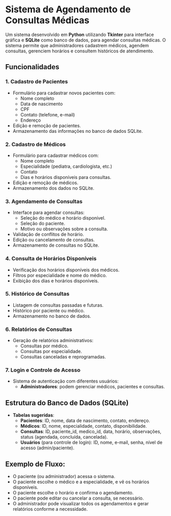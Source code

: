 # Sistema de Agendamento de Consultas Médicas

Um sistema desenvolvido em **Python** utilizando **Tkinter** para interface gráfica e **SQLite** como banco de dados, para agendar consultas médicas. O sistema permite que administradores cadastrem médicos, agendem consultas, gerenciem horários e consultem históricos de atendimento.

## Funcionalidades

### 1. Cadastro de Pacientes
- Formulário para cadastrar novos pacientes com:
  - Nome completo
  - Data de nascimento
  - CPF
  - Contato (telefone, e-mail)
  - Endereço
- Edição e remoção de pacientes.
- Armazenamento das informações no banco de dados SQLite.

### 2. Cadastro de Médicos
- Formulário para cadastrar médicos com:
  - Nome completo
  - Especialidade (pediatra, cardiologista, etc.)
  - Contato
  - Dias e horários disponíveis para consultas.
- Edição e remoção de médicos.
- Armazenamento dos dados no SQLite.

### 3. Agendamento de Consultas
- Interface para agendar consultas:
  - Seleção do médico e horário disponível.
  - Seleção do paciente.
  - Motivo ou observações sobre a consulta.
- Validação de conflitos de horário.
- Edição ou cancelamento de consultas.
- Armazenamento de consultas no SQLite.

### 4. Consulta de Horários Disponíveis
- Verificação dos horários disponíveis dos médicos.
- Filtros por especialidade e nome do médico.
- Exibição dos dias e horários disponíveis.

### 5. Histórico de Consultas
- Listagem de consultas passadas e futuras.
- Histórico por paciente ou médico.
- Armazenamento no banco de dados.

### 6. Relatórios de Consultas
- Geração de relatórios administrativos:
  - Consultas por médico.
  - Consultas por especialidade.
  - Consultas canceladas e reprogramadas.

### 7. Login e Controle de Acesso
- Sistema de autenticação com diferentes usuários:
  - **Administradores**: podem gerenciar médicos, pacientes e consultas.

## Estrutura do Banco de Dados (SQLite)

- **Tabelas sugeridas**:
   - **Pacientes**: ID, nome, data de nascimento, contato, endereço.
   - **Médicos**: ID, nome, especialidade, contato, disponibilidade.
   - **Consultas**: ID, paciente_id, medico_id, data, horário, observações, status (agendada, concluída, cancelada).
   - **Usuários** (para controle de login): ID, nome, e-mail, senha, nível de acesso (admin/paciente).

## Exemplo de Fluxo:
   - O paciente (ou administrador) acessa o sistema.
   - O paciente escolhe o médico e a especialidade, e vê os horários disponíveis.
   - O paciente escolhe o horário e confirma o agendamento.
   - O paciente pode editar ou cancelar a consulta, se necessário.
   - O administrador pode visualizar todos os agendamentos e gerar relatórios conforme a necessidade.